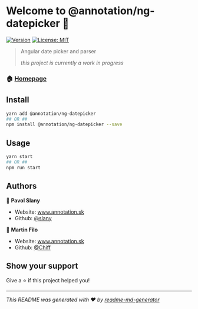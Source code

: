 # Welcome to @annotation/ng-datepicker 👋
[![Version](https://img.shields.io/npm/v/@annotation/ng-datepicker.svg)](https://www.npmjs.com/package/@annotation/ng-datepicker)
[![License: MIT](https://img.shields.io/badge/License-MIT-yellow.svg)](#)

> Angular date picker and parser
> 
> *this project is currently a work in progress*

### 🏠 [Homepage](https://github.com/AnnotationSro/ng-a-datepicker)

## Install

```sh
yarn add @annotation/ng-datepicker
## OR ##
npm install @annotation/ng-datepicker --save
```

## Usage

```sh
yarn start
## OR ##
npm run start
```

## Authors

👤 **Pavol Slany**

* Website: www.annotation.sk
* Github: [@slany](https://github.com/slany)

👤 **Martin Filo**

* Website: www.annotation.sk
* Github: [@Chiff](https://github.com/Chiff)

## Show your support

Give a ⭐️ if this project helped you!


***
_This README was generated with ❤️ by [readme-md-generator](https://github.com/kefranabg/readme-md-generator)_
